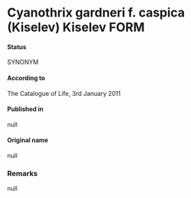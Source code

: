 # Cyanothrix gardneri f. caspica (Kiselev) Kiselev FORM

#### Status
SYNONYM

#### According to
The Catalogue of Life, 3rd January 2011

#### Published in
null

#### Original name
null

### Remarks
null